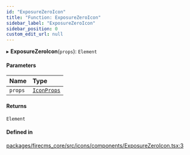 ```yaml
---
id: "ExposureZeroIcon"
title: "Function: ExposureZeroIcon"
sidebar_label: "ExposureZeroIcon"
sidebar_position: 0
custom_edit_url: null
---
```


▸ **ExposureZeroIcon**(`props`): `Element`

#### Parameters

| Name | Type |
| :------ | :------ |
| `props` | [`IconProps`](../types/IconProps.md) |

#### Returns

`Element`

#### Defined in

[packages/firecms_core/src/icons/components/ExposureZeroIcon.tsx:3](https://github.com/FireCMSco/firecms/blob/d45f3739/packages/firecms_core/src/icons/components/ExposureZeroIcon.tsx#L3)
